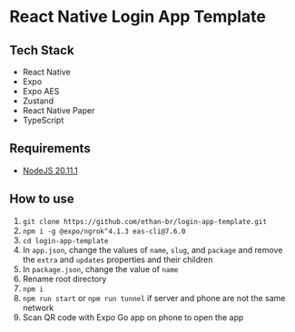# React Native Login App Template

## Tech Stack

- React Native
- Expo
- Expo AES
- Zustand
- React Native Paper
- TypeScript

## Requirements

- [NodeJS 20.11.1](https://nodejs.org/en/download/package-manager)

## How to use

1. `git clone https://github.com/ethan-br/login-app-template.git`
2. `npm i -g @expo/ngrok^4.1.3 eas-cli@7.6.0`
3. `cd login-app-template`
4. In `app.json`, change the values of `name`, `slug`, and `package` and remove the `extra` and `updates` properties and their children
5. In `package.json`, change the value of `name`
6. Rename root directory
7. `npm i`
8. `npm run start` or `npm run tunnel` if server and phone are not the same network
9. Scan QR code with Expo Go app on phone to open the app
